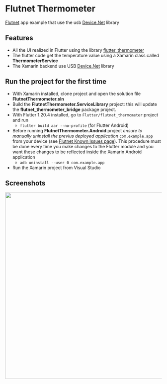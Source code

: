 # Flutnet Thermometer

[Flutnet](https://www.flutnet.com) app example that use the usb [Device.Net](https://github.com/MelbourneDeveloper/Device.Net) library


## Features

- All the UI realized in Flutter using the library [flutter_thermometer](https://pub.dev/documentation/flutter_thermometer/latest/)
- The flutter code get the temperature value using a Xamarin class called **ThermometerService**
- The Xamarin backend use USB [Device.Net](https://github.com/MelbourneDeveloper/Device.Net) library


## Run the project for the first time

- With Xamarin installed, clone project and open the solution file **FlutnetThermometer.sln**
- Build the **FlutnetThermometer.ServiceLibrary** project: this will update the **flutnet_thermometer_bridge** package project.
- With Flutter 1.20.4 installed, go to `Flutter/flutnet_thermometer` project and run 
    - `flutter build aar --no-profile` (for Flutter Android)
- Before running **FlutnetThermometer.Android** project _ensure to manually uninstall the previus deployed application_ `com.example.app` from your device (see [Flutnet Known Issues page](https://www.flutnet.com/Download/Release-Notes/Known-Issues)). This procedure must be done every time you make changes to the Flutter module and you want these changes to be reflected inside the Xamarin Android application
    - `adb uninstall --user 0 com.example.app`
- Run the Xamarin project from Visual Studio

## Screenshots

<img src="github_assets/app.jpg" height="600">

